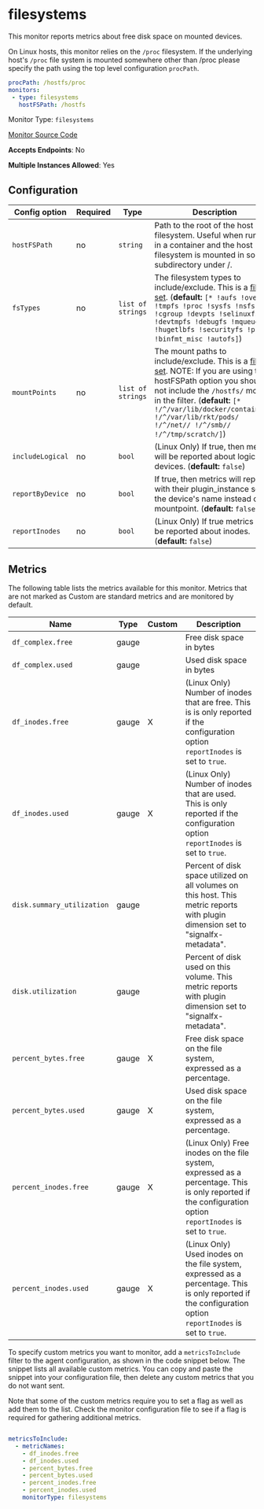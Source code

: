 <!--- GENERATED BY gomplate from scripts/docs/monitor-page.md.tmpl --->

# filesystems

This monitor reports metrics about free disk space on mounted devices.

On Linux hosts, this monitor relies on the `/proc` filesystem.
If the underlying host's `/proc` file system is mounted somewhere other than
/proc please specify the path using the top level configuration `procPath`.

```yaml
procPath: /hostfs/proc
monitors:
 - type: filesystems
   hostFSPath: /hostfs
```


Monitor Type: `filesystems`

[Monitor Source Code](https://github.com/signalfx/signalfx-agent/tree/master/internal/monitors/filesystems)

**Accepts Endpoints**: No

**Multiple Instances Allowed**: Yes

## Configuration

| Config option | Required | Type | Description |
| --- | --- | --- | --- |
| `hostFSPath` | no | `string` | Path to the root of the host filesystem.  Useful when running in a container and the host filesystem is mounted in some subdirectory under /. |
| `fsTypes` | no | `list of strings` | The filesystem types to include/exclude.  This is a [filter set](https://github.com/signalfx/signalfx-agent/blob/master/docs/filtering.md#generic-filters). (**default:** `[* !aufs !overlay !tmpfs !proc !sysfs !nsfs !cgroup !devpts !selinuxfs !devtmpfs !debugfs !mqueue !hugetlbfs !securityfs !pstore !binfmt_misc !autofs]`) |
| `mountPoints` | no | `list of strings` | The mount paths to include/exclude. This is a [filter set](https://github.com/signalfx/signalfx-agent/blob/master/docs/filtering.md#generic-filters). NOTE: If you are using the hostFSPath option you should not include the `/hostfs/` mount in the filter. (**default:** `[* !/^/var/lib/docker/containers/ !/^/var/lib/rkt/pods/ !/^/net// !/^/smb// !/^/tmp/scratch/]`) |
| `includeLogical` | no | `bool` | (Linux Only) If true, then metrics will be reported about logical devices. (**default:** `false`) |
| `reportByDevice` | no | `bool` | If true, then metrics will report with their plugin_instance set to the device's name instead of the mountpoint. (**default:** `false`) |
| `reportInodes` | no | `bool` | (Linux Only) If true metrics will be reported about inodes. (**default:** `false`) |




## Metrics

The following table lists the metrics available for this monitor. Metrics that are not marked as Custom are standard metrics and are monitored by default.

| Name | Type | Custom | Description |
| ---  | ---  | ---    | ---         |
| `df_complex.free` | gauge |  | Free disk space in bytes |
| `df_complex.used` | gauge |  | Used disk space in bytes |
| `df_inodes.free` | gauge | X | (Linux Only) Number of inodes that are free.  This is is only reported if the configuration option `reportInodes` is set to `true`. |
| `df_inodes.used` | gauge | X | (Linux Only) Number of inodes that are used.  This is only reported if the configuration option `reportInodes` is set to `true`. |
| `disk.summary_utilization` | gauge |  | Percent of disk space utilized on all volumes on this host. This metric reports with plugin dimension set to "signalfx-metadata". |
| `disk.utilization` | gauge |  | Percent of disk used on this volume. This metric reports with plugin dimension set to "signalfx-metadata". |
| `percent_bytes.free` | gauge | X | Free disk space on the file system, expressed as a percentage. |
| `percent_bytes.used` | gauge | X | Used disk space on the file system, expressed as a percentage. |
| `percent_inodes.free` | gauge | X | (Linux Only) Free inodes on the file system, expressed as a percentage.  This is only reported if the configuration option `reportInodes` is set to `true`. |
| `percent_inodes.used` | gauge | X | (Linux Only) Used inodes on the file system, expressed as a percentage.  This is only reported if the configuration option `reportInodes` is set to `true`. |


To specify custom metrics you want to monitor, add a `metricsToInclude` filter
to the agent configuration, as shown in the code snippet below. The snippet
lists all available custom metrics. You can copy and paste the snippet into
your configuration file, then delete any custom metrics that you do not want
sent.

Note that some of the custom metrics require you to set a flag as well as add
them to the list. Check the monitor configuration file to see if a flag is
required for gathering additional metrics.

```yaml

metricsToInclude:
  - metricNames:
    - df_inodes.free
    - df_inodes.used
    - percent_bytes.free
    - percent_bytes.used
    - percent_inodes.free
    - percent_inodes.used
    monitorType: filesystems
```




